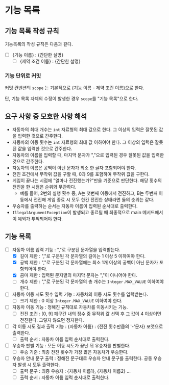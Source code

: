 # 기능 목록
## 기능 목록 작성 규칙
기능목록의 작성 규칙은 다음과 같다.

- [ ] {기능 이름} : {간단한 설명}
  - [ ] {제약 조건 이름} : {간단한 설명}
### 기능 단위로 커밋
커밋 컨벤션의 `scope` 는 기본적으로 {기능 이름 - 제약 조건 이름}으로 한다.

단, 기능 목록 자체의 수정이 발생한 경우 `scope`를 "기능 목록"으로 한다.

## 요구 사항 중 모호한 사항 해석
- 자동차의 최대 개수는 `int` 자료형의 최대 값으로 한다. 그 이상의 입력은 잘못된 값을 입력한 것으로 간주한다.
- 자동차의 이동 횟수는 `int` 자료형의 최대 값 이하여야 한다. 그 이상의 입력은 잘못된 값을 입력한 것으로 간주한다.
- 자동차의 이름을 입력할 때, 마지막 문자가 ","으로 입력된 경우 잘못된 값을 입력한 것으로 간주한다.
- 자동차의 이름은 공백이 아닌 문자가 최소 한 글자 포함되어야 한다.
- 전진 조건에서 무작위 값을 구할 때, 0과 9를 포함하여 무작위 값을 구한다.
- 게임이 끝나는 시점에 "얼마나 전진했는가?"만을 기준으로 판단한다. 해당 횟수의 전진을 한 시점은 순위와 무관하다.
  - 예를 들어, 2번의 실행 횟수 중, A는 첫번째 이동에서 전진하고, B는 두번째 이동에서 전진해 게임 종료 시 모두 한칸 전진한 상태라면 둘의 순위는 같다.
- 우승자를 출력하는 순서는 자동차 이름이 입력된 순서대로 출력한다.
- `IllegalArgumentException`이 발생되고 종료될 때 최종적으로 main 메서드에서 이 예외가 투척되어야 한다.

## 기능 목록
- [ ] 자동차 이름 입력 기능 : ","로 구분된 문자열을 입력받는다.
  - [x] 길이 제한 : ","로 구분된 각 문자열의 길이는 1 이상 5 이하여야 한다.
  - [x] 공백 제한 : ","로 구분된 각 문자열에는 최소 1개 이상의 공백이 아닌 문자가 포함되어야 한다.
  - [x] 콤마 제한 : 입력된 문자열의 마지막 문자는 ","이 아니어야 한다.
  - [ ] 개수 제한 : ","로 구분된 각 문자열의 총 개수는 `Integer.MAX_VALUE` 이하여야 한다.
- [ ] 자동차 이동 시도 횟수 입력 기능 : 자동차의 이동 시도 횟수를 입력받는다.
  - [ ] 크기 제한 : 0 이상 `Integer.MAX_VALUE` 이하여야 한다.
- [ ] 자동차 이동 기능 : 정해진 규칙대로 자동차를 이동시키는 기능.
  - [ ] 전진 조건 : [0, 9] 폐구간 내의 정수 중 무작위 값 선택 후 그 값이 4 이상이면 전진한다. 그렇지 않으면 정지한다.
- [ ] 각 이동 시도 결과 츨력 기능 : {자동차 이름} : {전진 횟수만큼의 '-'문자} 포맷으로 출력한다.
  - [ ] 출력 순서 : 자동차 이름 입력 순서대로 출력한다.
- [ ] 우승자 판별 기능 : 모든 이동 시도가 끝난 뒤 우승자를 판별한다.
  - [ ] 우승 기준 : 최종 전진 횟수가 가장 많은 자동차가 우승한다.
- [ ] 우승자 안내 문구 출력 : 정해진 문구대로 우승자 안내 문구를 출력한다. 공동 우승자 발생 시 모두 출력한다.
  - [ ] 출력 문구 : 최종 우승자 : {자동차 이름1}, {자동차 이름2} ...
  - [ ] 출력 순서 : 자동차 이름 입력 순서대로 출력한다.